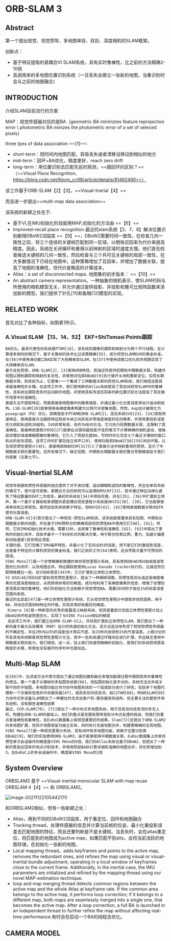 # ORB-SLAM 3

## Abstract

第一个提出视觉、视觉惯导、多地图单目、双目、深度相机的SLAM框架。

创新点：
-  基于特征提取的紧耦合VI SLAM系统，具有实时鲁棒性，比之前的方法精确2-10倍
- 高调用率的多地图位置识别系统（一旦丢失会建立一张新的地图，当重识别时会与之前的地图融合）

## INTRODUCTION

介绍SLAM目前流行的方案

MAP：视觉传感器对应的是BA（geometric BA minimzies feature reprojection error \ photometric BA minizes the photometric error of a set of seleced pixels）

three tpes of data association ==[1]==:
- short-term：短时间内地图匹配，容易丢失或者漂移当移动到相似的地方 
- mid-term：回环+BA优化，精度更好，reach zero drift
- long-term：用位置识别去匹配先前的观测，==跟回环的区别？==
   （==Visual Place Recognition、https://blog.csdn.net/Kevin_cc98/article/details/81462490==）

该工作基于ORB-SLAM【2】【3】，==Visual-Inerial【4】==

而且进一步提出==multi-map data association==

该系统的新颖之处在于:
- 基于VI,在IMU初始化阶段就用MAP,初始化的方法由 ==【6】==
- Improved-recall place recognition.最近的slam系统【2、7、8】解决位置识别都用DBoW2词袋库 ==【9】==，DBoW2需要时间一致性，在检查几何一致性之前，将三个连续的关键帧匹配到同一区域，以牺牲召回率为代价来提高精度。因此，系统在关闭循环和重用以前映射的区域时速度太慢。他们首先检查候选关键帧的几何一致性，然后检查与三个共可见关键帧的局部一致性，在大多数情况下已经在地图中。这种策略增加了召回率，并增加了数据关联，提高了地图的准确性，但代价是略高的计算成本。
- Atlas：a set of disconnected maps. 地图集的初步版本： ==【10】==
- An abstract camera representation。一种抽象的相机表示，使SLAM代码与所使用的相机模型无关，并允许通过提供投影、非投影和雅可比矩阵函数来添加新的模型。我们提供了针孔[11]和鱼眼[12]模型的实现。

## RELATED WORK

首先对比了各种指标，如图表1所示。

### A.Visual SLAM 【13、14、52】 EKF+ShiTomasi Points跟踪

    BA优化。最具代表性的系统是PTAM[16]，该系统将摄像机跟踪和映射分为两个平行线程。在计算成本相同的情况下，基于关键帧的技术比过滤更精确[55]，成为视觉SLAM和VO的黄金标准。在[56]中使用滑动窗口BA实现了大规模单目SLAM，在[57]中使用双窗口优化和共视图实现了大规模单目SLAM。
    基于这些思想，ORB-SLAM[2]，[3]使用ORB特性，其描述符提供短期和中期数据关联，构建共视图以限制跟踪和映射的复杂性，并使用词包库DBoW2[9]执行循环关闭和重新定位，实现长期数据关联。到目前为止，它是唯一一个集成了三种数据关联的视觉SLAM系统，我们相信这是其卓越准确性的关键。在这项工作中，我们使用新的Atlas系统提高了其在纯视觉SLAM中的鲁棒性，该系统在跟踪丢失时启动新的地图，并使用具有改进召回率的新位置识别方法提高了其在循环场景中的准确性。
    直接方法不提取特征，而是直接使用图像中的像素强度，并通过最小化光度误差来估计运动和结构。LSD-SLAM[20]能够使用高梯度像素构建大比例尺半密集地图。然而，map估计被简化为posegraph（PG）优化，其精度低于PTAM和ORB-SLAM[2]。混合系统SVO[23]，[24]提取快速特征，使用直接方法跟踪特征和帧与帧之间具有非零强度梯度的任何像素，并使用重投影误差优化相机轨迹和3D结构。SVO非常有效，但作为纯VO方法，它只执行短期数据关联，这限制了其准确性。直接稀疏里程计DSO[27]能够在点探测器性能不佳的情况下计算精确的相机姿态，增强低纹理区域或模糊图像的鲁棒性。它引入了局部光度BA，可同时优化包含七个最近关键帧的窗口和点的反向深度。这项工作的扩展包括立体声[29]，使用功能和DBoW2[58][59]闭合环路，以及视觉惯性里程计[46]。直接稀疏映射DSM[31]引入了直接方法中映射重用的思想，显示了中期数据关联的重要性。在所有情况下，缺乏短期、中期和长期数据关联的整合导致精度低于我们的提案（见第七节）。

## Visual-Inertial SLAM

    视觉传感器和惯性传感器的结合提供了对不良纹理、运动模糊和遮挡的鲁棒性，并且在单目系统的情况下，使尺度可观察。紧耦合方法的研究可以追溯到MSCKF[33]，其中通过特征边缘化避免了特征数量的EKF二次成本。最初的系统在[34]中得到完善，并在[35]、[36]中扩展到立体声。第一个基于关键帧和束调整的紧密耦合视觉里程计系统是OKVIS[38]，[39]，它也能够使用单目和立体视觉。虽然这些系统依赖于特征，但ROVIO[41]，[42]使用直接数据关联向EFK提供光度误差。
    ORB-SLAM-VI[4]首次提出了一种视觉-惯性SLAM系统，该系统能够重用具有短期、中期和长期数据关联的地图，并在基于IMU预积分的精确局部视觉惯性BA中使用它们[60]，[61]。然而，它的IMU初始化技术太慢，需要15秒，这损害了鲁棒性和准确性.[62]，[63]中提出了更快的初始化技术，该技术基于一个封闭形式的解决方案，用于联合检索比例、重力、加速计偏差和初始速度\视觉特征深度.
    关键的是，它们忽略了IMU噪声特性，并最小化了空间点的3D误差，而不是它们的重投影误差，这是基于特征的计算机视觉的黄金标准。我们之前的工作[64]表明，这会导致大量不可预测的错误。
    VINS Mono[7]是一个非常精确和稳健的单目视觉里程计系统，具有使用DBoW2和4自由度姿势图优化的闭环，以及地图合并。特征跟踪是使用Lucas Kanade tracker执行的，比描述符匹配稍微健壮一些。在VIN核聚变[44]中，它已扩展到立体和立体惯性。
    VI-DSO[46]将DSO扩展到视觉惯性里程计，提出了一种捆绑调整，将惯性观测与选定高梯度像素的光度误差相结合，从而获得非常好的精度。成功地利用了高梯度像素的信息，增强了纹理较差场景区域的鲁棒性。他们的初始化方法依赖于视觉惯性BA，需要2030秒才能在1%的标度误差范围内收敛。
    最近的玄武岩[47]是一种立体惯性里程计系统，它从视觉惯性里程计中提取非线性因素，用于BA，并闭合匹配ORB特征的环路，实现非常好到极好的精度。
     Kimera [8]是一种新型的优秀的度量语义映射系统，但其度量部分包括立体惯性里程计加上DBoW2闭环和姿势图优化，实现了与VINS Fusion相似的精度
     在这项工作中，我们建立在ORB-SLAM-VI上，并将其扩展到立体惯性SLAM。我们提出了一种新的基于最大后验概率（MAP）估计的快速初始化方法，该方法适当地考虑了视觉和惯性传感器的不确定性，并在2秒内以5%的误差估计真实尺度，在15秒内收敛到1%的尺度误差。上面讨论的所有其他系统都是视觉惯性里程计方法，其中一些系统通过环路闭合进行扩展，并且缺乏使用中期数据关联的能力。我们相信，这一点，加上我们快速而精确的初始化，是我们的系统获得更高精度的关键，即使在没有循环的序列中也是如此。

## Multi-Map SLAM

    在[65]中，在滤波方法中首次提出了通过地图创建和融合来增加勘探过程中跟踪损失的鲁棒性的想法。第一个基于关键帧的多贴图系统是[66]，但贴图初始化是手动的，系统无法合并或关联不同的子贴图。多地图功能已作为协作地图系统的一个组成部分进行了研究，包括多个地图代理和一个仅接收信息的中央服务器[67]，或具有双向信息流，如C2TAM[68]。MOARSLAM[69]为协作式多设备SLAM提出了一种健壮的无状态客户机-服务器体系结构，但主要关注的是软件体系结构，没有报告准确性结果
    最近，CCM-SLAM[70]，[71]提出了一种分布式多地图系统，用于具有双向信息流的多无人机，构建在ORB-SLAM的基础上。他们的重点是克服有限带宽和分布式处理的挑战，而我们的重点是准确性和鲁棒性，在EuRoC数据集上取得显著更好的结果。Slam[72]还提出了ORB-SLAM2的多地图扩展，但将子地图保留为独立实体，同时执行无缝地图合并，构建更精确的全局地图。
    VINS Mono[7]是一种视觉里程计系统，具有闭环和多地图功能，依赖于位置识别库DBoW2[9]。我们的实验表明ORB-SLAM3，由于能够使用中期数据关联，EuRoc数据集上的单目惯性单次会话操作的精度是VINS Mono的6倍。我们的Atlas系统也基于DBoW2，但提出了一种新的更高召回率的地点识别技术，并使用局部BA执行更详细和准确的地图合并，将优势增加到3。在EuRoC上的多会话操作中，精度是VINS Mono的2倍

## System Overview

ORBSLAM3 基于 ==Visual-inertial monocular SLAM with map reuse ORBSLAM 4【4】== 和 ORBSLAM2。

![image-20211122105442170](C:\Users\djr\AppData\Roaming\Typora\typora-user-images\image-20211122105442170.png)

和ORBSLAM2相似，但有一些新颖之处：
- Atlas，用到不同的DBoW2词袋库，用于重定位、回环和地图融合
- Tracking thread，处理传感器的信息并计算当前帧的位姿，最小化重投影误差去匹配地图的特征，而且还要判断是不是关键帧。当丢失时，会在altas重定位，将匹配到的地图成为active map，如果匹配不到alts，会将当前活跃的地图存储，在初始化一张新的地图。 
- Local mapping thread，adds keyframes and points to the active map, removes the redundant ones, and refines the map using visual or visual-inertial bundle adjustment, operating in a local window of keyframes close to the current frame. Additionally, in the inertial case, the IMU parameters are initialized and refined by the mapping thread using our novel MAP-estimation technique.
- loop and map merging thread detects common regions between the active map and the whole Atlas at keyframe rate. If the common area belongs to the active map, it performs loop correction; if it belongs to a different map, both maps are seamlessly merged into a single one, that becomes the active map. After a loop correction, a full BA is launched in an independent thread to further refine the map without affecting real-time performance.有时会在启动一个BA的线程去优化。

## CAMERA MODEL





